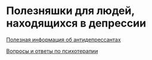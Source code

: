 # Полезняшки для людей, находящихся в депрессии

[Полезная информация об антидепрессантах](meds.md)

[Вопросы и ответы по психотерапии](psychotherapy_faq.md)
